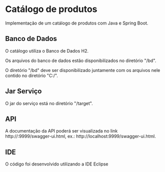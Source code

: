 # Catálogo de produtos

Implementação de um catálogo de produtos com Java e Spring Boot.

## Banco de Dados

O catálogo utiliza o Banco de Dados H2.

Os arquivos do banco de dados estão disponibilizados no diretório "/bd".

O diretório "/bd" deve ser disponibilizado juntamente com os arquivos nele contido no diretório "C:/".

## Jar Serviço

O jar do serviço está no diretório "/target".

## API

A documentação da API poderá ser visualizada no link http://<host>:9999/swagger-ui.html, ex.: http://localhost:9999/swagger-ui.html.


## IDE

O código foi desenvolvido utilizando a IDE Eclipse